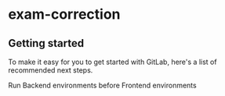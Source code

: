 # exam-correction



## Getting started

To make it easy for you to get started with GitLab, here's a list of recommended next steps.

Run Backend environments before Frontend environments
